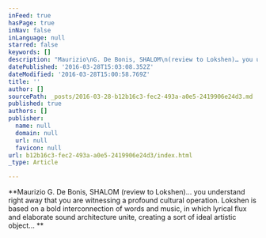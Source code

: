```yaml
---
inFeed: true
hasPage: true
inNav: false
inLanguage: null
starred: false
keywords: []
description: "Maurizio\nG. De Bonis, SHALOM\n(review to Lokshen)… you understand right away that you are\nwitnessing a profound cultural operation. Lokshen is based on a bold\ninterconnection of words and music, in which lyrical flux and\nelaborate sound architecture unite, creating a sort of ideal artistic\nobject…  "
datePublished: '2016-03-28T15:03:08.352Z'
dateModified: '2016-03-28T15:00:58.769Z'
title: ''
author: []
sourcePath: _posts/2016-03-28-b12b16c3-fec2-493a-a0e5-2419906e24d3.md
published: true
authors: []
publisher:
  name: null
  domain: null
  url: null
  favicon: null
url: b12b16c3-fec2-493a-a0e5-2419906e24d3/index.html
_type: Article

---
```

**Maurizio
G. De Bonis, SHALOM
(review to Lokshen)... you understand right away that you are
witnessing a profound cultural operation. Lokshen is based on a bold
interconnection of words and music, in which lyrical flux and
elaborate sound architecture unite, creating a sort of ideal artistic
object... **